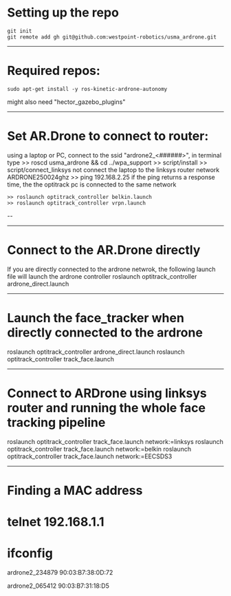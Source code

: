 Setting up the repo
=======

	git init
	git remote add gh git@github.com:westpoint-robotics/usma_ardrone.git


---
Required repos:
=======

	sudo apt-get install -y ros-kinetic-ardrone-autonomy

might also need "hector_gazebo_plugins"

---
Set AR.Drone to connect to router:
=======

using a laptop or PC, connect to the ssid "ardrone2_<######>", in terminal type 
	>> roscd usma_ardrone && cd ../wpa_support 
	>> script/install
	>> script/connect_linksys
not connect the laptop to the linksys router network ARDRONE250024ghz
	>> ping 192.168.2.25
if the ping returns a response time, the the optitrack pc is connected to the same network


	>> roslaunch optitrack_controller belkin.launch	
	>> roslaunch optitrack_controller vrpn.launch	

--



---
Connect to the AR.Drone directly
=======
If you are directly connected to the ardrone netwrok, the following launch file will launch the ardrone controller
	roslaunch optitrack_controller ardrone_direct.launch


---
Launch the face_tracker when directly connected to the ardrone
=======
roslaunch optitrack_controller ardrone_direct.launch
roslaunch optitrack_controller track_face.launch


---
Connect to ARDrone using linksys router and running the whole face tracking pipeline
=======
roslaunch optitrack_controller track_face.launch network:=linksys
roslaunch optitrack_controller track_face.launch network:=belkin
roslaunch optitrack_controller track_face.launch network:=EECSDS3

---
Finding a MAC address
=======
# telnet 192.168.1.1
# ifconfig

ardrone2_234879
90:03:B7:38:0D:72

ardrone2_065412
90:03:B7:31:18:D5  
